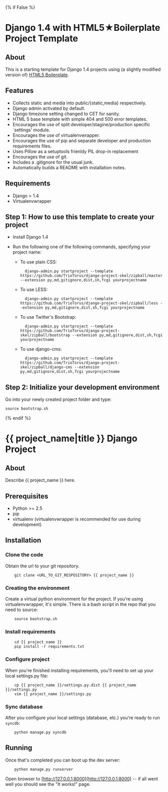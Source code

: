 {% if False %}
# Django 1.4 with HTML5★Boilerplate Project Template

## About

This is a starting template for Django 1.4 projects using (a slightly modified version of) [HTML5 Boilerplate](http://html5boilerplate.com).

## Features ##

* Collects static and media into public/{static,media} respectively.
* Django admin activated by default.
* Django timezone setting changed to CET for sanity.
* HTML 5 base template with simple 404 and 500 error templates.
* Encourages the use of split developer/stagine/production specific `settings' module.
* Encourages the use of virtualenvwrapper.
* Encourages the use of pip and separate developer and production requirements files.
* Uses Pillow as a setuptools frienldy PIL drop-in replacement
* Encourages the use of git.
* Includes a .gitignore for the usual junk.
* Automatically builds a README with installation notes.

## Requirements ##

* Django > 1.4
* Virtualenvwrapper

## Step 1: How to use this template to create your project ##

* Install Django 1.4
* Run the following one of the following commands, specifying your project name:
        
    * To use plain CSS:

            django-admin.py startproject --template https://github.com/TrioTorus/django-project-skel/zipball/master --extension py,md,gitignore,dist,sh,fcgi yourprojectname

    * To use LESS:

            django-admin.py startproject --template https://github.com/TrioTorus/django-project-skel/zipball/less --extension py,md,gitignore,dist,sh,fcgi yourprojectname

    * To use Twitter's Bootstrap:
    
            django-admin.py startproject --template https://github.com/TrioTorus/django-project-skel/zipball/bootstrap --extension py,md,gitignore,dist,sh,fcgi yourprojectname

    * To use django-cms:
    
            django-admin.py startproject --template https://github.com/TrioTorus/django-project-skel/zipball/django-cms --extension py,md,gitignore,dist,sh,fcgi yourprojectname

## Step 2: Initialize your development environment ##

Go into your newly created project folder and type:
    
    source bootstrap.sh

{% endif %}
# {{ project_name|title }} Django Project #

## About ##

Describe {{ project_name }} here.

## Prerequisites ##

* Python >= 2.5
* pip
* virtualenv (virtualenvwrapper is recommended for use during development)

## Installation ##

### Clone the code ###

Obtain the url to your git repository.

        git clone <URL_TO_GIT_RESPOSITORY> {{ project_name }}

### Creating the environment ###

Create a virtual python environment for the project. If you're using virtualenvwrapper,
it's simple. There is a bash script in the repo that you need to source:

        source bootstrap.sh

### Install requirements ###

        cd {{ project_name }}
        pip install -r requirements.txt

### Configure project ###
When you're finished installing requirements, you'll need to set up your local settings.py file:

        cp {{ project_name }}/settings.py.dist {{ project_name }}/settings.py
        vim {{ project_name }}/settings.py

### Sync database ###
After you configure your local settings (database, etc.) you're ready to run `syncdb`:

        python manage.py syncdb

## Running ##
Once that's completed you can boot up the dev server:

        python manage.py runserver

Open browser to [http://127.0.0.1:8000](http://127.0.0.1:8000) -- if all went well you should see the "It works!" page.
